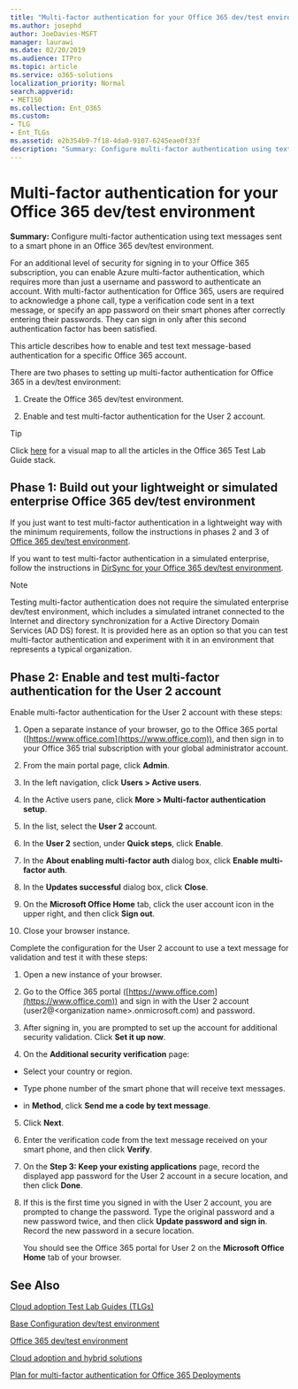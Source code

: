 ```yaml
---
title: "Multi-factor authentication for your Office 365 dev/test environment"
ms.author: josephd
author: JoeDavies-MSFT
manager: laurawi
ms.date: 02/20/2019
ms.audience: ITPro
ms.topic: article
ms.service: o365-solutions
localization_priority: Normal
search.appverid:
- MET150
ms.collection: Ent_O365
ms.custom: 
- TLG
- Ent_TLGs
ms.assetid: e2b354b9-7f18-4da0-9107-6245eae0f33f
description: "Summary: Configure multi-factor authentication using text messages sent to a smart phone in an Office 365 dev/test environment."
---
```


# Multi-factor authentication for your Office 365 dev/test environment

 **Summary:** Configure multi-factor authentication using text messages sent to a smart phone in an Office 365 dev/test environment.
  
For an additional level of security for signing in to your Office 365 subscription, you can enable Azure multi-factor authentication, which requires more than just a username and password to authenticate an account. With multi-factor authentication for Office 365, users are required to acknowledge a phone call, type a verification code sent in a text message, or specify an app password on their smart phones after correctly entering their passwords. They can sign in only after this second authentication factor has been satisfied. 
  
This article describes how to enable and test text message-based authentication for a specific Office 365 account.
  
There are two phases to setting up multi-factor authentication for Office 365 in a dev/test environment:
  
1. Create the Office 365 dev/test environment.
    
2. Enable and test multi-factor authentication for the User 2 account.
    
> [!TIP]
> Click [here](http://aka.ms/catlgstack) for a visual map to all the articles in the Office 365 Test Lab Guide stack.
  
## Phase 1: Build out your lightweight or simulated enterprise Office 365 dev/test environment

If you just want to test multi-factor authentication in a lightweight way with the minimum requirements, follow the instructions in phases 2 and 3 of [Office 365 dev/test environment](office-365-dev-test-environment.md).
  
If you want to test multi-factor authentication in a simulated enterprise, follow the instructions in [DirSync for your Office 365 dev/test environment](dirsync-for-your-office-365-dev-test-environment.md).
  
> [!NOTE]
> Testing multi-factor authentication does not require the simulated enterprise dev/test environment, which includes a simulated intranet connected to the Internet and directory synchronization for a Active Directory Domain Services (AD DS) forest. It is provided here as an option so that you can test multi-factor authentication and experiment with it in an environment that represents a typical organization. 
  
## Phase 2: Enable and test multi-factor authentication for the User 2 account

Enable multi-factor authentication for the User 2 account with these steps:
  
1. Open a separate instance of your browser, go to the Office 365 portal ([https://www.office.com](https://www.office.com)), and then sign in to your Office 365 trial subscription with your global administrator account.
    
2. From the main portal page, click **Admin**.
    
3. In the left navigation, click **Users > Active users**.
    
4. In the Active users pane, click **More > Multi-factor authentication setup**.
    
5. In the list, select the **User 2** account.
    
6. In the **User 2** section, under **Quick steps**, click **Enable**.
    
7. In the **About enabling multi-factor auth** dialog box, click **Enable multi-factor auth**.
    
8. In the **Updates successful** dialog box, click **Close**.
    
9. On the **Microsoft Office Home** tab, click the user account icon in the upper right, and then click **Sign out**.
    
10. Close your browser instance.
    
Complete the configuration for the User 2 account to use a text message for validation and test it with these steps:
  
1. Open a new instance of your browser.
    
2. Go to the Office 365 portal ([https://www.office.com](https://www.office.com)) and sign in with the User 2 account (user2@\<organization name>.onmicrosoft.com) and password.
    
3. After signing in, you are prompted to set up the account for additional security validation. Click **Set it up now**.
    
4. On the **Additional security verification** page:
    
  - Select your country or region.
    
  - Type phone number of the smart phone that will receive text messages.
    
  - in **Method**, click **Send me a code by text message**.
    
5. Click **Next**.
    
6. Enter the verification code from the text message received on your smart phone, and then click **Verify**.
    
7. On the **Step 3: Keep your existing applications** page, record the displayed app password for the User 2 account in a secure location, and then click **Done**.
    
8. If this is the first time you signed in with the User 2 account, you are prompted to change the password. Type the original password and a new password twice, and then click **Update password and sign in**. Record the new password in a secure location.
    
    You should see the Office 365 portal for User 2 on the **Microsoft Office Home** tab of your browser.
    
## See Also

[Cloud adoption Test Lab Guides (TLGs)](cloud-adoption-test-lab-guides-tlgs.md)
  
[Base Configuration dev/test environment](base-configuration-dev-test-environment.md)
  
[Office 365 dev/test environment](office-365-dev-test-environment.md)
  
[Cloud adoption and hybrid solutions](cloud-adoption-and-hybrid-solutions.md)

[Plan for multi-factor authentication for Office 365 Deployments](https://support.office.com/article/Plan-for-multi-factor-authentication-for-Office-365-Deployments-043807b2-21db-4d5c-b430-c8a6dee0e6ba)

